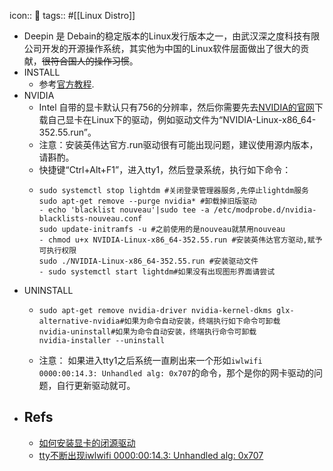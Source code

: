icon:: 🐧
tags:: #[[Linux Distro]]
- Deepin 是 Debain的稳定版本的Linux发行版本之一，由武汉深之度科技有限公司开发的开源操作系统，其实他为中国的Linux软件层面做出了很大的贡献，~~很符合国人的操作习惯~~。
- INSTALL
  - 参考[官方教程](https://bbs.deepin.org/forum.php?mod=viewthread&tid=135870).
- NVIDIA
  - Intel 自带的显卡默认只有756的分辨率，然后你需要先去[NVIDIA的官网](https://www.nvidia.cn/geforce/)下载自己显卡在Linux下的驱动，例如驱动文件为“NVIDIA-Linux-x86_64-352.55.run”。
  - 注意：安装英伟达官方.run驱动很有可能出现问题，建议使用源内版本，请斟酌。
  - 快捷键“Ctrl+Alt+F1”，进入tty1，然后登录系统，执行如下命令：
  - ```shell
    sudo systemctl stop lightdm #关闭登录管理器服务,先停止lightdm服务
    sudo apt-get remove --purge nvidia* #卸载掉旧版驱动
    - echo 'blacklist nouveau'|sudo tee -a /etc/modprobe.d/nvidia-blacklists-nouveau.conf
    sudo update-initramfs -u #之前使用的是nouveau就禁用nouveau
    - chmod u+x NVIDIA-Linux-x86_64-352.55.run #安装英伟达官方驱动,赋予可执行权限
    sudo ./NVIDIA-Linux-x86_64-352.55.run #安装驱动文件
    - sudo systemctl start lightdm#如果没有出现图形界面请尝试
    ```
- UNINSTALL
  - ```shell
    sudo apt-get remove nvidia-driver nvidia-kernel-dkms glx-alternative-nvidia#如果为命令自动安装，终端执行如下命令可卸载
    nvidia-uninstall#如果为命令自动安装，终端执行命令可卸载
    nvidia-installer --uninstall
    ```
  - 注意： 如果进入tty1之后系统一直刷出来一个形如`iwlwifi 0000:00:14.3: Unhandled alg: 0x707`的命令，那个是你的网卡驱动的问题，自行更新驱动就可。
- ## Refs
  - [如何安装显卡的闭源驱动](https://www.deepin.org/docs/deepintoeveryone/%E7%A1%AC%E4%BB%B6%E4%B8%8E%E9%A9%B1%E5%8A%A8/%E5%A6%82%E4%BD%95%E5%AE%89%E8%A3%85%E6%98%BE%E5%8D%A1%E7%9A%84%E9%97%AD%E6%BA%90%E9%A9%B1%E5%8A%A8/)
  - [tty不断出现iwlwifi 0000:00:14.3: Unhandled alg: 0x707](https://bbs.deepin.org/forum.php?mod=viewthread&tid=180531)